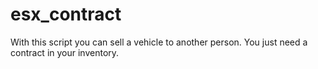# esx_contract
With this script you can sell a vehicle to another person. You just need a contract in your inventory.
